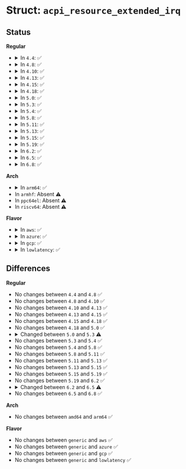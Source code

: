 # Struct: <code>acpi_resource_extended_irq</code>

## Status
<b>Regular</b>
<ul>
<li>
<details>
<summary>In <code>4.4</code>: ✅</summary>

```c
struct acpi_resource_extended_irq {
    u8 producer_consumer;
    u8 triggering;
    u8 polarity;
    u8 sharable;
    u8 wake_capable;
    u8 interrupt_count;
    struct acpi_resource_source resource_source;
    u32 interrupts[1];
};
```
</details>
</li>
<li>
<details>
<summary>In <code>4.8</code>: ✅</summary>

```c
struct acpi_resource_extended_irq {
    u8 producer_consumer;
    u8 triggering;
    u8 polarity;
    u8 sharable;
    u8 wake_capable;
    u8 interrupt_count;
    struct acpi_resource_source resource_source;
    u32 interrupts[1];
};
```
</details>
</li>
<li>
<details>
<summary>In <code>4.10</code>: ✅</summary>

```c
struct acpi_resource_extended_irq {
    u8 producer_consumer;
    u8 triggering;
    u8 polarity;
    u8 sharable;
    u8 wake_capable;
    u8 interrupt_count;
    struct acpi_resource_source resource_source;
    u32 interrupts[1];
};
```
</details>
</li>
<li>
<details>
<summary>In <code>4.13</code>: ✅</summary>

```c
struct acpi_resource_extended_irq {
    u8 producer_consumer;
    u8 triggering;
    u8 polarity;
    u8 sharable;
    u8 wake_capable;
    u8 interrupt_count;
    struct acpi_resource_source resource_source;
    u32 interrupts[1];
};
```
</details>
</li>
<li>
<details>
<summary>In <code>4.15</code>: ✅</summary>

```c
struct acpi_resource_extended_irq {
    u8 producer_consumer;
    u8 triggering;
    u8 polarity;
    u8 sharable;
    u8 wake_capable;
    u8 interrupt_count;
    struct acpi_resource_source resource_source;
    u32 interrupts[1];
};
```
</details>
</li>
<li>
<details>
<summary>In <code>4.18</code>: ✅</summary>

```c
struct acpi_resource_extended_irq {
    u8 producer_consumer;
    u8 triggering;
    u8 polarity;
    u8 sharable;
    u8 wake_capable;
    u8 interrupt_count;
    struct acpi_resource_source resource_source;
    u32 interrupts[1];
};
```
</details>
</li>
<li>
<details>
<summary>In <code>5.0</code>: ✅</summary>

```c
struct acpi_resource_extended_irq {
    u8 producer_consumer;
    u8 triggering;
    u8 polarity;
    u8 sharable;
    u8 wake_capable;
    u8 interrupt_count;
    struct acpi_resource_source resource_source;
    u32 interrupts[1];
};
```
</details>
</li>
<li>
<details>
<summary>In <code>5.3</code>: ✅</summary>

```c
struct acpi_resource_extended_irq {
    u8 producer_consumer;
    u8 triggering;
    u8 polarity;
    u8 shareable;
    u8 wake_capable;
    u8 interrupt_count;
    struct acpi_resource_source resource_source;
    u32 interrupts[1];
};
```
</details>
</li>
<li>
<details>
<summary>In <code>5.4</code>: ✅</summary>

```c
struct acpi_resource_extended_irq {
    u8 producer_consumer;
    u8 triggering;
    u8 polarity;
    u8 shareable;
    u8 wake_capable;
    u8 interrupt_count;
    struct acpi_resource_source resource_source;
    u32 interrupts[1];
};
```
</details>
</li>
<li>
<details>
<summary>In <code>5.8</code>: ✅</summary>

```c
struct acpi_resource_extended_irq {
    u8 producer_consumer;
    u8 triggering;
    u8 polarity;
    u8 shareable;
    u8 wake_capable;
    u8 interrupt_count;
    struct acpi_resource_source resource_source;
    u32 interrupts[1];
};
```
</details>
</li>
<li>
<details>
<summary>In <code>5.11</code>: ✅</summary>

```c
struct acpi_resource_extended_irq {
    u8 producer_consumer;
    u8 triggering;
    u8 polarity;
    u8 shareable;
    u8 wake_capable;
    u8 interrupt_count;
    struct acpi_resource_source resource_source;
    u32 interrupts[1];
};
```
</details>
</li>
<li>
<details>
<summary>In <code>5.13</code>: ✅</summary>

```c
struct acpi_resource_extended_irq {
    u8 producer_consumer;
    u8 triggering;
    u8 polarity;
    u8 shareable;
    u8 wake_capable;
    u8 interrupt_count;
    struct acpi_resource_source resource_source;
    u32 interrupts[1];
};
```
</details>
</li>
<li>
<details>
<summary>In <code>5.15</code>: ✅</summary>

```c
struct acpi_resource_extended_irq {
    u8 producer_consumer;
    u8 triggering;
    u8 polarity;
    u8 shareable;
    u8 wake_capable;
    u8 interrupt_count;
    struct acpi_resource_source resource_source;
    u32 interrupts[1];
};
```
</details>
</li>
<li>
<details>
<summary>In <code>5.19</code>: ✅</summary>

```c
struct acpi_resource_extended_irq {
    u8 producer_consumer;
    u8 triggering;
    u8 polarity;
    u8 shareable;
    u8 wake_capable;
    u8 interrupt_count;
    struct acpi_resource_source resource_source;
    u32 interrupts[1];
};
```
</details>
</li>
<li>
<details>
<summary>In <code>6.2</code>: ✅</summary>

```c
struct acpi_resource_extended_irq {
    u8 producer_consumer;
    u8 triggering;
    u8 polarity;
    u8 shareable;
    u8 wake_capable;
    u8 interrupt_count;
    struct acpi_resource_source resource_source;
    u32 interrupts[1];
};
```
</details>
</li>
<li>
<details>
<summary>In <code>6.5</code>: ✅</summary>

```c
struct acpi_resource_extended_irq {
    u8 producer_consumer;
    u8 triggering;
    u8 polarity;
    u8 shareable;
    u8 wake_capable;
    u8 interrupt_count;
    struct acpi_resource_source resource_source;
    u32 interrupt;
    struct (anon) __Empty_interrupts;
    u32 interrupts[0];
};
```
</details>
</li>
<li>
<details>
<summary>In <code>6.8</code>: ✅</summary>

```c
struct acpi_resource_extended_irq {
    u8 producer_consumer;
    u8 triggering;
    u8 polarity;
    u8 shareable;
    u8 wake_capable;
    u8 interrupt_count;
    struct acpi_resource_source resource_source;
    u32 interrupt;
    struct (anon) __Empty_interrupts;
    u32 interrupts[0];
};
```
</details>
</li>
</ul>
<b>Arch</b>
<ul>
<li>
<details>
<summary>In <code>arm64</code>: ✅</summary>

```c
struct acpi_resource_extended_irq {
    u8 producer_consumer;
    u8 triggering;
    u8 polarity;
    u8 shareable;
    u8 wake_capable;
    u8 interrupt_count;
    struct acpi_resource_source resource_source;
    u32 interrupts[1];
};
```
</details>
</li>
<li>
In <code>armhf</code>: Absent ⚠️
</li>
<li>
In <code>ppc64el</code>: Absent ⚠️
</li>
<li>
In <code>riscv64</code>: Absent ⚠️
</li>
</ul>
<b>Flavor</b>
<ul>
<li>
<details>
<summary>In <code>aws</code>: ✅</summary>

```c
struct acpi_resource_extended_irq {
    u8 producer_consumer;
    u8 triggering;
    u8 polarity;
    u8 shareable;
    u8 wake_capable;
    u8 interrupt_count;
    struct acpi_resource_source resource_source;
    u32 interrupts[1];
};
```
</details>
</li>
<li>
<details>
<summary>In <code>azure</code>: ✅</summary>

```c
struct acpi_resource_extended_irq {
    u8 producer_consumer;
    u8 triggering;
    u8 polarity;
    u8 shareable;
    u8 wake_capable;
    u8 interrupt_count;
    struct acpi_resource_source resource_source;
    u32 interrupts[1];
};
```
</details>
</li>
<li>
<details>
<summary>In <code>gcp</code>: ✅</summary>

```c
struct acpi_resource_extended_irq {
    u8 producer_consumer;
    u8 triggering;
    u8 polarity;
    u8 shareable;
    u8 wake_capable;
    u8 interrupt_count;
    struct acpi_resource_source resource_source;
    u32 interrupts[1];
};
```
</details>
</li>
<li>
<details>
<summary>In <code>lowlatency</code>: ✅</summary>

```c
struct acpi_resource_extended_irq {
    u8 producer_consumer;
    u8 triggering;
    u8 polarity;
    u8 shareable;
    u8 wake_capable;
    u8 interrupt_count;
    struct acpi_resource_source resource_source;
    u32 interrupts[1];
};
```
</details>
</li>
</ul>

## Differences
<b>Regular</b>
<ul>
<li>
No changes between <code>4.4</code> and <code>4.8</code> ✅
</li>
<li>
No changes between <code>4.8</code> and <code>4.10</code> ✅
</li>
<li>
No changes between <code>4.10</code> and <code>4.13</code> ✅
</li>
<li>
No changes between <code>4.13</code> and <code>4.15</code> ✅
</li>
<li>
No changes between <code>4.15</code> and <code>4.18</code> ✅
</li>
<li>
No changes between <code>4.18</code> and <code>5.0</code> ✅
</li>
<li>
<details>
<summary>Changed between <code>5.0</code> and <code>5.3</code> ⚠️</summary>
<ul>
<li>
<b>Field added. </b>
<code>u8 shareable</code>
</li>
<li>
<b>Field removed. </b>
<code>u8 sharable</code>
</li>
</ul>
</details>
</li>
<li>
No changes between <code>5.3</code> and <code>5.4</code> ✅
</li>
<li>
No changes between <code>5.4</code> and <code>5.8</code> ✅
</li>
<li>
No changes between <code>5.8</code> and <code>5.11</code> ✅
</li>
<li>
No changes between <code>5.11</code> and <code>5.13</code> ✅
</li>
<li>
No changes between <code>5.13</code> and <code>5.15</code> ✅
</li>
<li>
No changes between <code>5.15</code> and <code>5.19</code> ✅
</li>
<li>
No changes between <code>5.19</code> and <code>6.2</code> ✅
</li>
<li>
<details>
<summary>Changed between <code>6.2</code> and <code>6.5</code> ⚠️</summary>
<ul>
<li>
<b>Field added. </b>
<code>u32 interrupt</code>
</li>
<li>
<b>Field added. </b>
<code>struct (anon) __Empty_interrupts</code>
</li>
<li>
<b>Field type changed. </b>
<code>u32 interrupts[1]</code> ➡️ <code>u32 interrupts[0]</code>
</li>
</ul>
</details>
</li>
<li>
No changes between <code>6.5</code> and <code>6.8</code> ✅
</li>
</ul>
<b>Arch</b>
<ul>
<li>
No changes between <code>amd64</code> and <code>arm64</code> ✅
</li>
</ul>
<b>Flavor</b>
<ul>
<li>
No changes between <code>generic</code> and <code>aws</code> ✅
</li>
<li>
No changes between <code>generic</code> and <code>azure</code> ✅
</li>
<li>
No changes between <code>generic</code> and <code>gcp</code> ✅
</li>
<li>
No changes between <code>generic</code> and <code>lowlatency</code> ✅
</li>
</ul>

